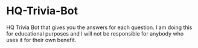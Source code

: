 # HQ-Trivia-Bot
HQ Trivia Bot that gives you the answers for each question.
I am doing this for educational purposes and I will not be responsible for anybody who uses it for their own benefit.
